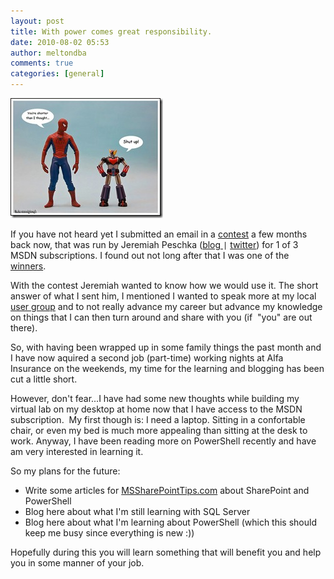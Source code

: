 ```yaml
---
layout: post
title: With power comes great responsibility.
date: 2010-08-02 05:53
author: meltondba
comments: true
categories: [general]
---
```

![](/img/withpower.jpg)

If you have not heard yet I submitted an email in a <a href="http://facility9.com/2010/07/03/msdn-2010-contest" target="_blank">contest</a> a few months back now, that was run by Jeremiah Peschka (<a href="http://facility9.com/" target="_blank">blog </a>`|` <a href="http://twitter.com/peschkaj" target="_blank">twitter</a>) for 1 of 3 MSDN subscriptions. I found out not long after that I was one of the <a href="http://facility9.com/2010/07/12/msdn-contest-winners" target="_blank">winners</a>.

With the contest Jeremiah wanted to know how we would use it. The short answer of what I sent him, I mentioned I wanted to speak more at my local <a href="http://ug.gitca.org/sites/MWITPG/default.aspx" target="_blank">user group</a> and to not really advance my career but advance my knowledge on things that I can then turn around and share with you (if  "you" are out there).

So, with having been wrapped up in some family things the past month and I have now aquired a second job (part-time) working nights at Alfa Insurance on the weekends, my time for the learning and blogging has been cut a little short.

However, don't fear...I have had some new thoughts while building my virtual lab on my desktop at home now that I have access to the MSDN subscription.  My first though is: I need a laptop. Sitting in a confortable chair, or even my bed is much more appealing than sitting at the desk to work. Anyway, I have been reading more on PowerShell recently and have am very interested in learning it.

So my plans for the future:
- Write some articles for <a href="http://mssharepointtips.com" target="_blank">MSSharePointTips.com</a> about SharePoint and PowerShell
- Blog here about what I'm still learning with SQL Server
- Blog here about what I'm learning about PowerShell (which this should keep me busy since everything is new :))

Hopefully during this you will learn something that will benefit you and help you in some manner of your job.
